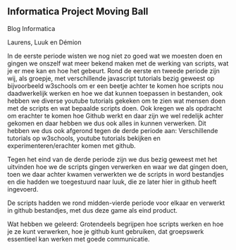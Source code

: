 ## Informatica Project Moving Ball

Blog Informatica 

Laurens, Luuk en Démion 

In de eerste periode wisten we nog niet zo goed wat we moesten doen en gingen we onszelf wat meer bekend maken met de werking van scripts, wat je er mee kan en hoe het gebeurt.
Rond de eerste en tweede periode zijn wij, als groepje, met verschillende javascript tutorials bezig geweest op bijvoorbeeld w3schools om er een beetje achter te komen hoe scripts nou daadwerkelijk werken en hoe we dat kunnen toepassen in bestanden, ook hebben we diverse youtube tutorials gekeken om te zien wat mensen doen met de scripts en wat bepaalde scripts doen.
Ook kregen we als opdracht om erachter te komen hoe Github werkt en daar zijn we wel redelijk achter gekomen en daar hebben we dus ook alles in kunnen verwerken.
Dit hebben we dus ook afgerond tegen de derde periode aan: Verschillende tutorials op w3schools, youtube tutorials bekijken en experimenteren/erachter komen met github.

Tegen het eind van de derde periode zijn we dus bezig geweest met het uitvinden hoe we de scripts gingen verwerken en waar we dat gingen doen, toen we daar achter kwamen verwerkten we de scripts in word bestandjes en die hadden we toegestuurd naar luuk, die ze later hier in github heeft ingevoerd.

De scripts hadden we rond midden-vierde periode voor elkaar en verwerkt in github bestandjes, met dus deze game als eind product.

Wat hebben we geleerd: Grotendeels begrijpen hoe scripts werken en hoe je ze kunt verwerken, hoe je github kunt gebruiken, dat groepswerk essentieel kan werken met goede communicatie.
